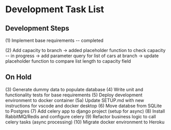 Development Task List
====================

## Development Steps

(1) Implement base requirements
-- completed

(2) Add capacity to branch
-> added placeholder function to check capacity
-- in progress
-> add parameter query for list of cars at branch
-> update placeholder function to compare list length to capacity field

## On Hold

(3) Generate dummy data to populate database
(4) Write unit and functionality tests for base requirements
(5) Deploy development environment to docker container
(5a) Update SETUP.md with new instructions for vscode and docker desktop
(6) Move databse from SQLite to Postgres
(7) Add celery app to django project (setup for async)
(8) Install RabbitMQ/Redis and configure celery
(9) Refactor business logic to call celery tasks (async processing)
(10) Migrate docker environment to Heroku
